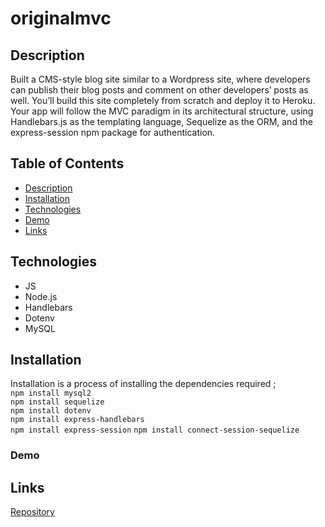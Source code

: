 # originalmvc


## Description 

 Built a CMS-style blog site similar to a Wordpress site, where developers can publish their blog posts and comment on other developers’ posts as well. You’ll build this site completely from scratch and deploy it to Heroku. Your app will follow the MVC paradigm in its architectural structure, using Handlebars.js as the templating language, Sequelize as the ORM, and the express-session npm package for authentication.

## Table of Contents 

* [Description](#description)
* [Installation](#installation)
* [Technologies](#technologies)
* [Demo](#demo)
* [Links](#links)

## Technologies
* JS
* Node.js
* Handlebars
* Dotenv
* MySQL


## Installation

Installation is a process of installing the dependencies required ;  
`npm install mysql2`   
`npm install sequelize`   
`npm install dotenv`  
`npm install express-handlebars`     
`npm install express-session` 
`npm install connect-session-sequelize`



### Demo     


## Links
[Repository](https://github.com/princessmoss/originalmvc)




